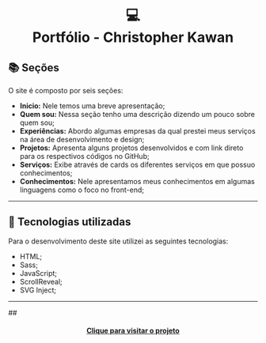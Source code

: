 <h1 align="center">
  💻<br>Portfólio - Christopher Kawan
</h1>

## 📚 Seções

O site é composto por seis seções:

- **Inicio:** Nele temos uma breve apresentação;
- **Quem sou:** Nessa seção tenho uma descrição dizendo um pouco sobre quem sou;
- **Experiências:** Abordo algumas empresas da qual prestei meus serviços na área de desenvolvimento e design;
- **Projetos:** Apresenta alguns projetos desenvolvidos e com link direto para os respectivos códigos no GitHub;
- **Serviços:** Exibe através de cards os diferentes serviços em que possuo conhecimentos;
- **Conhecimentos:** Nele apresentamos meus conhecimentos em algumas linguagens como o foco no front-end;

---

## 💼 Tecnologias utilizadas

Para o desenvolvimento deste site utilizei as seguintes tecnologias:

- HTML;
- Sass;
- JavaScript;
- ScrollReveal;
- SVG Inject;

---

##<h4 align="center"><a href="https://ch-kawan.vercel.app/">Clique para visitar o projeto</a></h4>
